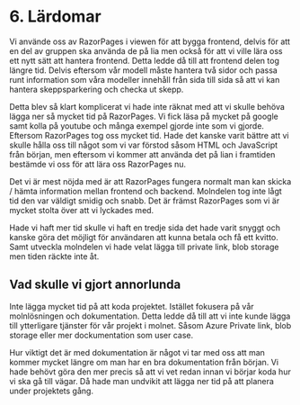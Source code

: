 # 6. Lärdomar

Vi använde oss av RazorPages i viewen för att bygga frontend, delvis för att en del av gruppen ska använda de på lia men också för att vi ville lära oss ett nytt sätt att hantera frontend. Detta ledde då till att frontend delen tog längre tid. Delvis eftersom vår modell måste hantera två sidor och passa runt information som våra modeller innehåll från sida till sida så att vi kan hantera skeppsparkering och checka ut skepp.

Detta blev så klart komplicerat vi hade inte räknat med att vi skulle behöva lägga ner så mycket tid på RazorPages. Vi fick läsa på mycket på google samt kolla på youtube och många exempel gjorde inte som vi gjorde. Eftersom RazorPages tog oss mycket tid. Hade det kanske varit bättre att vi skulle hålla oss till något som vi var förstod såsom HTML och JavaScript från början, men eftersom vi kommer att använda det på lian i framtiden bestämde vi oss för att lära oss RazorPages nu.

Det vi är mest nöjda med är att RazorPages fungera normalt man kan skicka / hämta information mellan frontend och backend. Molndelen tog inte lågt tid den var väldigt smidig och snabb. Det är främst RazorPages som vi är mycket stolta över att vi lyckades med.

Hade vi haft mer tid skulle vi haft en tredje sida det hade varit snyggt och kanske göra det möjligt för användaren att kunna betala och få ett kvitto. Samt utveckla molndelen vi hade velat lägga till private link, blob storage men tiden räckte inte åt.



## Vad skulle vi gjort annorlunda

Inte lägga mycket tid på att koda projektet. Istället fokusera på vår molnlösningen och dokumentation. Detta ledde då  till att vi inte kunde lägga till ytterligare tjänster för vår projekt i molnet. Såsom Azure Private link, blob storage eller mer dockumentation som user case. 

Hur viktigt det är med dokumentation är något vi tar med oss att man kommer mycket längre om man har en bra dokumentation från början. Vi hade behövt göra den mer precis så att vi vet redan innan vi börjar koda hur vi ska gå till vägar.  Då hade man undvikit att lägga ner tid på att planera under projektets gång.